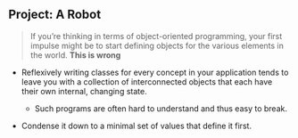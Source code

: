 ## Project: A Robot

> If you’re thinking in terms of object-oriented programming, your first impulse might be to start defining objects for the various elements in the world. **This is wrong**

* Reflexively writing classes for every concept in your application tends to leave you with a collection of interconnected objects that each have their own internal, changing state. 
  * Such programs are often hard to understand and thus easy to break.

* Condense it down to a minimal set of values that define it first.